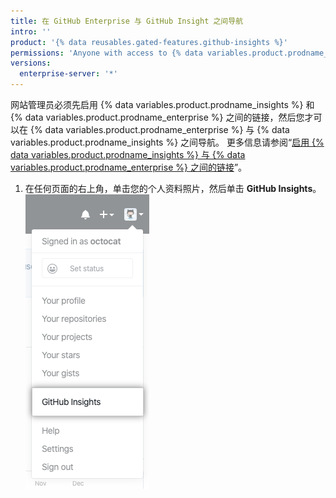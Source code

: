 ```yaml
---
title: 在 GitHub Enterprise 与 GitHub Insight 之间导航
intro: ''
product: '{% data reusables.gated-features.github-insights %}'
permissions: 'Anyone with access to {% data variables.product.prodname_insights %} can navigate between {% data variables.product.prodname_enterprise %} and {% data variables.product.prodname_insights %}.'
versions:
  enterprise-server: '*'
---
```


网站管理员必须先启用 {% data variables.product.prodname_insights %} 和 {% data variables.product.prodname_enterprise %} 之间的链接，然后您才可以在 {% data variables.product.prodname_enterprise %} 与 {% data variables.product.prodname_insights %} 之间导航。 更多信息请参阅“[启用 {% data variables.product.prodname_insights %} 与 {% data variables.product.prodname_enterprise %} 之间的链接](/insights/installing-and-configuring-github-insights/enabling-a-link-between-github-insights-and-github-enterprise)”。

1. 在任何页面的右上角，单击您的个人资料照片，然后单击 **GitHub Insights**。 ![链接到 GitHub Insights](/assets/images/help/insights/github-insights-link.png)
